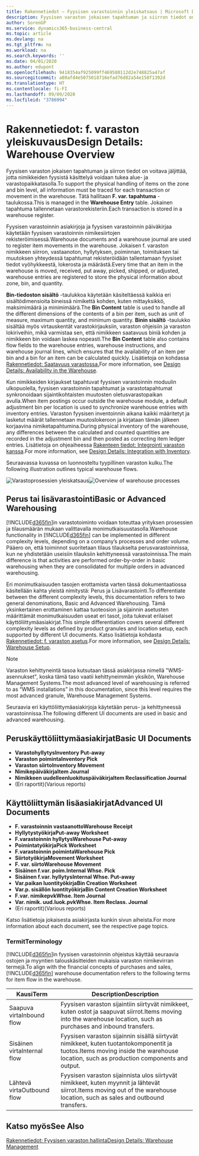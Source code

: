 ```yaml
---
title: Rakennetiedot – Fyysisen varastoinnin yleiskatsaus | Microsoft Docs
description: Fyysisen varaston jokaisen tapahtuman ja siirron tiedot on voitava jäljittää, jotta nimikkeiden fyysistä käsittelyä voidaan tukea alue- ja varastopaikkatasolla. Tätä hallitaan **F. var. tapahtuma** -taulukossa. Jokainen tapahtuma tallennetaan varastorekisteriin.
author: SorenGP
ms.service: dynamics365-business-central
ms.topic: article
ms.devlang: na
ms.tgt_pltfrm: na
ms.workload: na
ms.search.keywords: ''
ms.date: 04/01/2020
ms.author: edupont
ms.openlocfilehash: 9418354af925099ff469580112d2e748825a47af
ms.sourcegitcommit: a80afd4e5075018716efad76d82a54e158f1392d
ms.translationtype: HT
ms.contentlocale: fi-FI
ms.lasthandoff: 09/09/2020
ms.locfileid: "3786994"
---
```

# <a name="design-details-warehouse-overview"></a><span data-ttu-id="defd0-105">Rakennetiedot: f. varaston yleiskuvaus</span><span class="sxs-lookup"><span data-stu-id="defd0-105">Design Details: Warehouse Overview</span></span>
<span data-ttu-id="defd0-106">Fyysisen varaston jokaisen tapahtuman ja siirron tiedot on voitava jäljittää, jotta nimikkeiden fyysistä käsittelyä voidaan tukea alue- ja varastopaikkatasolla.</span><span class="sxs-lookup"><span data-stu-id="defd0-106">To support the physical handling of items on the zone and bin level, all information must be traced for each transaction or movement in the warehouse.</span></span> <span data-ttu-id="defd0-107">Tätä hallitaan **F. var. tapahtuma** -taulukossa.</span><span class="sxs-lookup"><span data-stu-id="defd0-107">This is managed in the **Warehouse Entry** table.</span></span> <span data-ttu-id="defd0-108">Jokainen tapahtuma tallennetaan varastorekisteriin.</span><span class="sxs-lookup"><span data-stu-id="defd0-108">Each transaction is stored in a warehouse register.</span></span>  

<span data-ttu-id="defd0-109">Fyysisen varastoinnin asiakirjoja ja fyysisen varastoinnin päiväkirjaa käytetään fyysisen varastoinnin nimikesiirtojen rekisteröimisessä.</span><span class="sxs-lookup"><span data-stu-id="defd0-109">Warehouse documents and a warehouse journal are used to register item movements in the warehouse.</span></span> <span data-ttu-id="defd0-110">Jokaisen f. varaston nimikkeen siirron, vastaanoton, hyllytyksen, poiminnan, toimituksen tai muutoksen yhteydessä tapahtumat rekisteröidään tallentamaan fyysiset tiedot vyöhykkeestä, lokerosta ja määrästä.</span><span class="sxs-lookup"><span data-stu-id="defd0-110">Every time that an item in the warehouse is moved, received, put away, picked, shipped, or adjusted, warehouse entries are registered to store the physical information about zone, bin, and quantity.</span></span>

<span data-ttu-id="defd0-111">**Bin-tiedoston sisältö** -taulukkoa käytetään käsiteltäessä kaikkia eri sisältödimensioita bineissä nimikettä kohden, kuten mittayksikkö, maksimimäärä ja minimimäärä.</span><span class="sxs-lookup"><span data-stu-id="defd0-111">The **Bin Content** table is used to handle all the different dimensions of the contents of a bin per item, such as unit of measure, maximum quantity, and minimum quantity.</span></span> <span data-ttu-id="defd0-112">**Binin sisältö** -taulukko sisältää myös virtauskentät varastokirjauksiin, varaston ohjeisiin ja varaston lokiriveihin, mikä varmistaa sen, että nimikkeen saatavuus biniä kohden ja nimikkeen bin voidaan laskea nopeasti.</span><span class="sxs-lookup"><span data-stu-id="defd0-112">The **Bin Content** table also contains flow fields to the warehouse entries, warehouse instructions, and warehouse journal lines, which ensures that the availability of an item per bin and a bin for an item can be calculated quickly.</span></span> <span data-ttu-id="defd0-113">Lisätietoja on kohdassa [Rakennetiedot: Saatavuus varastossa.](design-details-availability-in-the-warehouse.md)</span><span class="sxs-lookup"><span data-stu-id="defd0-113">For more information, see [Design Details: Availability in the Warehouse](design-details-availability-in-the-warehouse.md).</span></span>  

<span data-ttu-id="defd0-114">Kun nimikkeiden kirjaukset tapahtuvat fyysisen varastoinnin moduulin ulkopuolella, fyysisen varastoinnin tapahtumat ja varastotapahtumat synkronoidaan sijaintikohtaisten muutosten oletusvarastopaikan avulla.</span><span class="sxs-lookup"><span data-stu-id="defd0-114">When item postings occur outside the warehouse module, a default adjustment bin per location is used to synchronize warehouse entries with inventory entries.</span></span> <span data-ttu-id="defd0-115">Varaston fyysisen inventoinnin aikana kaikki määritetyt ja lasketut määrät tallennetaan muutoslokeroon ja kirjataan tämän jälkeen korjaavina nimiketapahtumina.</span><span class="sxs-lookup"><span data-stu-id="defd0-115">During physical inventory of the warehouse, any differences between the calculated and counted quantities are recorded in the adjustment bin and then posted as correcting item ledger entries.</span></span> <span data-ttu-id="defd0-116">Lisätietoja on ohjeaiheessa [Rakenteen tiedot: Integrointi varaston kanssa](design-details-integration-with-inventory.md).</span><span class="sxs-lookup"><span data-stu-id="defd0-116">For more information, see [Design Details: Integration with Inventory](design-details-integration-with-inventory.md).</span></span>  

<span data-ttu-id="defd0-117">Seuraavassa kuvassa on luonnosteltu tyypillinen varaston kulku.</span><span class="sxs-lookup"><span data-stu-id="defd0-117">The following illustration outlines typical warehouse flows.</span></span>  

<span data-ttu-id="defd0-118">![Varastoprosessien yleiskatsaus](media/design_details_warehouse_management_overview.png "Varastoprosessien yleiskatsaus")</span><span class="sxs-lookup"><span data-stu-id="defd0-118">![Overview of warehouse processes](media/design_details_warehouse_management_overview.png "Overview of warehouse processes")</span></span>  

## <a name="basic-or-advanced-warehousing"></a><span data-ttu-id="defd0-119">Perus tai lisävarastointi</span><span class="sxs-lookup"><span data-stu-id="defd0-119">Basic or Advanced Warehousing</span></span>  
<span data-ttu-id="defd0-120">[!INCLUDE[d365fin](includes/d365fin_md.md)]in varastotoiminto voidaan toteuttaa yrityksen prosessien ja tilausmäärän mukaan valittavalla monimutkaisuustasolla.</span><span class="sxs-lookup"><span data-stu-id="defd0-120">Warehouse functionality in [!INCLUDE[d365fin](includes/d365fin_md.md)] can be implemented in different complexity levels, depending on a company’s processes and order volume.</span></span> <span data-ttu-id="defd0-121">Pääero on, että toiminnot suoritetaan tilaus tilaukselta perusvarastoinnissa, kun ne yhdistetään useisiin tilauksiin kehittyneessä varastoinnissa.</span><span class="sxs-lookup"><span data-stu-id="defd0-121">The main difference is that activities are performed order-by-order in basic warehousing when they are consolidated for multiple orders in advanced warehousing.</span></span>  

 <span data-ttu-id="defd0-122">Eri monimutkaisuuden tasojen erottamista varten tässä dokumentaatiossa käsitellään kahta yleistä nimitystä: Perus ja Lisävarastointi.</span><span class="sxs-lookup"><span data-stu-id="defd0-122">To differentiate between the different complexity levels, this documentation refers to two general denominations, Basic and Advanced Warehousing.</span></span> <span data-ttu-id="defd0-123">Tämä yksinkertainen erottaminen kattaa tuoteosion ja sijainnin asetusten määrittämät monimutkaisuuden useat eri tasot, joita tukevat erilaiset käyttöliittymäasiakirjat.</span><span class="sxs-lookup"><span data-stu-id="defd0-123">This simple differentiation covers several different complexity levels as defined by product granules and location setup, each supported by different UI documents.</span></span> <span data-ttu-id="defd0-124">Katso lisätietoja kohdasta [Rakennetiedot: f. varaston asetus](design-details-warehouse-setup.md).</span><span class="sxs-lookup"><span data-stu-id="defd0-124">For more information, see [Design Details: Warehouse Setup](design-details-warehouse-setup.md).</span></span>  

> [!NOTE]  
>  <span data-ttu-id="defd0-125">Varaston kehittyneintä tasoa kutsutaan tässä asiakirjassa nimellä "WMS-asennukset", koska tämä taso vaatii kehittyneimmän yksikön, Warehouse Management Systems.</span><span class="sxs-lookup"><span data-stu-id="defd0-125">The most advanced level of warehousing is referred to as “WMS installations” in this documentation, since this level requires the most advanced granule, Warehouse Management Systems.</span></span>  

 <span data-ttu-id="defd0-126">Seuraavia eri käyttöliittymäasiakirjoja käytetään perus- ja kehittyneessä varastoinnissa.</span><span class="sxs-lookup"><span data-stu-id="defd0-126">The following different UI documents are used in basic and advanced warehousing.</span></span>  

## <a name="basic-ui-documents"></a><span data-ttu-id="defd0-127">Peruskäyttöliittymäasiakirjat</span><span class="sxs-lookup"><span data-stu-id="defd0-127">Basic UI Documents</span></span>  

-   <span data-ttu-id="defd0-128">**Varastohyllytys**</span><span class="sxs-lookup"><span data-stu-id="defd0-128">**Inventory Put-away**</span></span>  
-   <span data-ttu-id="defd0-129">**Varaston poiminta**</span><span class="sxs-lookup"><span data-stu-id="defd0-129">**Inventory Pick**</span></span>  
-   <span data-ttu-id="defd0-130">**Varaston siirto**</span><span class="sxs-lookup"><span data-stu-id="defd0-130">**Inventory Movement**</span></span>  
-   <span data-ttu-id="defd0-131">**Nimikepäiväkirja**</span><span class="sxs-lookup"><span data-stu-id="defd0-131">**Item Journal**</span></span>  
-   <span data-ttu-id="defd0-132">**Nimikkeen uudelleenluokituspäiväkirja**</span><span class="sxs-lookup"><span data-stu-id="defd0-132">**Item Reclassification Journal**</span></span>  
-   <span data-ttu-id="defd0-133">(Eri raportit)</span><span class="sxs-lookup"><span data-stu-id="defd0-133">(Various reports)</span></span>  

## <a name="advanced-ui-documents"></a><span data-ttu-id="defd0-134">Käyttöliittymän lisäasiakirjat</span><span class="sxs-lookup"><span data-stu-id="defd0-134">Advanced UI Documents</span></span>  

-   <span data-ttu-id="defd0-135">**F. varastoinnin vastaanotto**</span><span class="sxs-lookup"><span data-stu-id="defd0-135">**Warehouse Receipt**</span></span>  
-   <span data-ttu-id="defd0-136">**Hyllytystyökirja**</span><span class="sxs-lookup"><span data-stu-id="defd0-136">**Put-away Worksheet**</span></span>  
-   <span data-ttu-id="defd0-137">**F.varastoinnin hyllytys**</span><span class="sxs-lookup"><span data-stu-id="defd0-137">**Warehouse Put-away**</span></span>  
-   <span data-ttu-id="defd0-138">**Poimintatyökirja**</span><span class="sxs-lookup"><span data-stu-id="defd0-138">**Pick Worksheet**</span></span>  
-   <span data-ttu-id="defd0-139">**F.varastoinnin poiminta**</span><span class="sxs-lookup"><span data-stu-id="defd0-139">**Warehouse Pick**</span></span>  
-   <span data-ttu-id="defd0-140">**Siirtotyökirja**</span><span class="sxs-lookup"><span data-stu-id="defd0-140">**Movement Worksheet**</span></span>  
-   <span data-ttu-id="defd0-141">**F. var. siirto**</span><span class="sxs-lookup"><span data-stu-id="defd0-141">**Warehouse Movement**</span></span>  
-   <span data-ttu-id="defd0-142">**Sisäinen f.var. poim.**</span><span class="sxs-lookup"><span data-stu-id="defd0-142">**Internal Whse. Pick**</span></span>  
-   <span data-ttu-id="defd0-143">**Sisäinen f.var. hyllytys**</span><span class="sxs-lookup"><span data-stu-id="defd0-143">**Internal Whse. Put-away**</span></span>  
-   <span data-ttu-id="defd0-144">**Var.paikan luontityökirja**</span><span class="sxs-lookup"><span data-stu-id="defd0-144">**Bin Creation Worksheet**</span></span>  
-   <span data-ttu-id="defd0-145">**Var.p. sisällön luontityökirja**</span><span class="sxs-lookup"><span data-stu-id="defd0-145">**Bin Content Creation Worksheet**</span></span>  
-   <span data-ttu-id="defd0-146">**F.var. nimikepvk**</span><span class="sxs-lookup"><span data-stu-id="defd0-146">**Whse. Item Journal**</span></span>  
-   <span data-ttu-id="defd0-147">**Var. nimik. uud.luok.pvk**</span><span class="sxs-lookup"><span data-stu-id="defd0-147">**Whse. Item Reclass. Journal**</span></span>  
-   <span data-ttu-id="defd0-148">(Eri raportit)</span><span class="sxs-lookup"><span data-stu-id="defd0-148">(Various reports)</span></span>  

<span data-ttu-id="defd0-149">Katso lisätietoja jokaisesta asiakirjasta kunkin sivun aiheista.</span><span class="sxs-lookup"><span data-stu-id="defd0-149">For more information about each document, see the respective page topics.</span></span>  

### <a name="terminology"></a><span data-ttu-id="defd0-150">Termit</span><span class="sxs-lookup"><span data-stu-id="defd0-150">Terminology</span></span>  
<span data-ttu-id="defd0-151">[!INCLUDE[d365fin](includes/d365fin_md.md)]in fyysisen varastoinnin ohjeistus käyttää seuraavia ostojen ja myyntien talouskäsitteiden mukaisia varaston nimikevirran termejä.</span><span class="sxs-lookup"><span data-stu-id="defd0-151">To align with the financial concepts of purchases and sales, [!INCLUDE[d365fin](includes/d365fin_md.md)] warehouse documentation refers to the following terms for item flow in the warehouse.</span></span>  

|<span data-ttu-id="defd0-152">Kausi</span><span class="sxs-lookup"><span data-stu-id="defd0-152">Term</span></span>|<span data-ttu-id="defd0-153">Description</span><span class="sxs-lookup"><span data-stu-id="defd0-153">Description</span></span>|  
|----------|---------------------------------------|  
|<span data-ttu-id="defd0-154">Saapuva virta</span><span class="sxs-lookup"><span data-stu-id="defd0-154">Inbound flow</span></span>|<span data-ttu-id="defd0-155">Fyysisen varaston sijaintiin siirtyvät nimikkeet, kuten ostot ja saapuvat siirrot.</span><span class="sxs-lookup"><span data-stu-id="defd0-155">Items moving into the warehouse location, such as purchases and inbound transfers.</span></span>|  
|<span data-ttu-id="defd0-156">Sisäinen virta</span><span class="sxs-lookup"><span data-stu-id="defd0-156">Internal flow</span></span>|<span data-ttu-id="defd0-157">Fyysisen varaston sijainnin sisällä siirtyvät nimikkeet, kuten tuotantokomponentit ja tuotos.</span><span class="sxs-lookup"><span data-stu-id="defd0-157">Items moving inside the warehouse location, such as production components and output.</span></span>|  
|<span data-ttu-id="defd0-158">Lähtevä virta</span><span class="sxs-lookup"><span data-stu-id="defd0-158">Outbound flow</span></span>|<span data-ttu-id="defd0-159">Fyysisen varaston sijainnista ulos siirtyvät nimikkeet, kuten myynnit ja lähtevät siirrot.</span><span class="sxs-lookup"><span data-stu-id="defd0-159">Items moving out of the warehouse location, such as sales and outbound transfers.</span></span>|  

## <a name="see-also"></a><span data-ttu-id="defd0-160">Katso myös</span><span class="sxs-lookup"><span data-stu-id="defd0-160">See Also</span></span>  
 [<span data-ttu-id="defd0-161">Rakennetiedot: Fyysisen varaston hallinta</span><span class="sxs-lookup"><span data-stu-id="defd0-161">Design Details: Warehouse Management</span></span>](design-details-warehouse-management.md)
